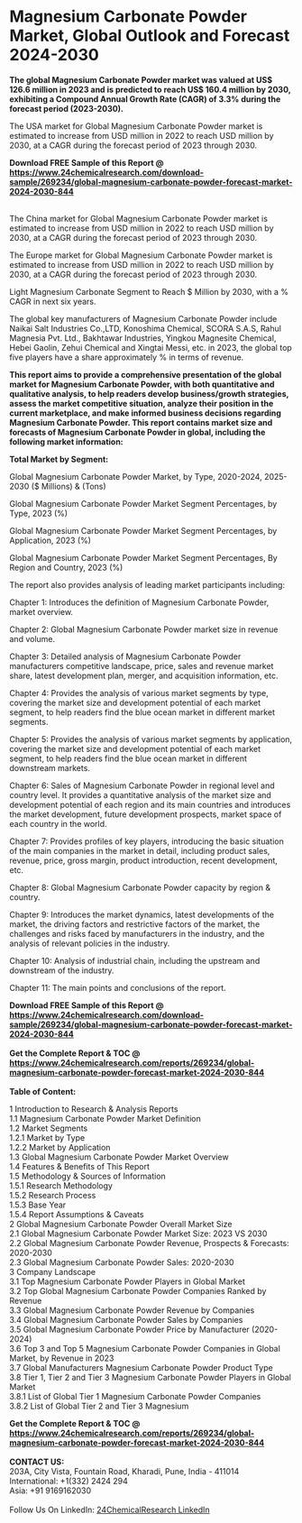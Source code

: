 <h1>Magnesium Carbonate Powder Market, Global Outlook and Forecast 2024-2030</h1><p><strong>The global Magnesium Carbonate Powder market was valued at US$ 126.6 million in 2023 and is predicted to reach US$ 160.4 million by 2030, exhibiting a Compound Annual Growth Rate (CAGR) of 3.3% during the forecast period (2023-2030).</strong></p><p>
</p><p>The USA market for Global Magnesium Carbonate Powder market is estimated to increase from USD million in 2022 to reach USD million by 2030, at a CAGR during the forecast period of 2023 through 2030.</p><div><b>Download FREE Sample of this Report @ 
            <a href="https://www.24chemicalresearch.com/download-sample/269234/global-magnesium-carbonate-powder-forecast-market-2024-2030-844">
            https://www.24chemicalresearch.com/download-sample/269234/global-magnesium-carbonate-powder-forecast-market-2024-2030-844</a></b></div><br><p>
</p><p>The China market for Global Magnesium Carbonate Powder market is estimated to increase from USD million in 2022 to reach USD million by 2030, at a CAGR during the forecast period of 2023 through 2030.</p><p>
</p><p>The Europe market for Global Magnesium Carbonate Powder market is estimated to increase from USD million in 2022 to reach USD million by 2030, at a CAGR during the forecast period of 2023 through 2030.</p><p>
Light Magnesium Carbonate Segment to Reach $ Million by 2030, with a % CAGR in next six years.</p><p>
The global key manufacturers of Magnesium Carbonate Powder include Naikai Salt Industries Co.,LTD, Konoshima Chemical, SCORA S.A.S, Rahul Magnesia Pvt. Ltd., Bakhtawar Industries, Yingkou Magnesite Chemical, Hebei Gaolin, Zehui Chemical and Xingtai Messi, etc. in 2023, the global top five players have a share approximately % in terms of revenue.</p><p>
<strong>This report aims to provide a comprehensive presentation of the global market for Magnesium Carbonate Powder, with both quantitative and qualitative analysis, to help readers develop business/growth strategies, assess the market competitive situation, analyze their position in the current marketplace, and make informed business decisions regarding Magnesium Carbonate Powder. This report contains market size and forecasts of Magnesium Carbonate Powder in global, including the following market information:</strong></p><p>
</p><p>
<strong>Total Market by Segment:</strong></p><p>
Global Magnesium Carbonate Powder Market, by Type, 2020-2024, 2025-2030 ($ Millions) &amp; (Tons)</p><p>
Global Magnesium Carbonate Powder Market Segment Percentages, by Type, 2023 (%)</p><p>
</p><p>
Global Magnesium Carbonate Powder Market Segment Percentages, by Application, 2023 (%)</p><p>
</p><p>
Global Magnesium Carbonate Powder Market Segment Percentages, By Region and Country, 2023 (%)</p><p>
</p><p>
</p><p></p><p>
The report also provides analysis of leading market participants including:</p><p>
</p><p>
</p><p>
Chapter 1: Introduces the definition of Magnesium Carbonate Powder, market overview.</p><p>
Chapter 2: Global Magnesium Carbonate Powder market size in revenue and volume.</p><p>
Chapter 3: Detailed analysis of Magnesium Carbonate Powder manufacturers competitive landscape, price, sales and revenue market share, latest development plan, merger, and acquisition information, etc.</p><p>
Chapter 4: Provides the analysis of various market segments by type, covering the market size and development potential of each market segment, to help readers find the blue ocean market in different market segments.</p><p>
Chapter 5: Provides the analysis of various market segments by application, covering the market size and development potential of each market segment, to help readers find the blue ocean market in different downstream markets.</p><p>
Chapter 6: Sales of Magnesium Carbonate Powder in regional level and country level. It provides a quantitative analysis of the market size and development potential of each region and its main countries and introduces the market development, future development prospects, market space of each country in the world.</p><p>
Chapter 7: Provides profiles of key players, introducing the basic situation of the main companies in the market in detail, including product sales, revenue, price, gross margin, product introduction, recent development, etc.</p><p>
Chapter 8: Global Magnesium Carbonate Powder capacity by region &amp; country.</p><p>
Chapter 9: Introduces the market dynamics, latest developments of the market, the driving factors and restrictive factors of the market, the challenges and risks faced by manufacturers in the industry, and the analysis of relevant policies in the industry.</p><p>
Chapter 10: Analysis of industrial chain, including the upstream and downstream of the industry.</p><p>
Chapter 11: The main points and conclusions of the report.</p><div><b>Download FREE Sample of this Report @ 
            <a href="https://www.24chemicalresearch.com/download-sample/269234/global-magnesium-carbonate-powder-forecast-market-2024-2030-844">
            https://www.24chemicalresearch.com/download-sample/269234/global-magnesium-carbonate-powder-forecast-market-2024-2030-844</a></b></div><br><div><b>Get the Complete Report & TOC @ 
            <a href="https://www.24chemicalresearch.com/reports/269234/global-magnesium-carbonate-powder-forecast-market-2024-2030-844">
            https://www.24chemicalresearch.com/reports/269234/global-magnesium-carbonate-powder-forecast-market-2024-2030-844</a></b></div><br>
            <b>Table of Content:</b><p>1 Introduction to Research & Analysis Reports<br />
    1.1 Magnesium Carbonate Powder Market Definition<br />
    1.2 Market Segments<br />
        1.2.1 Market by Type<br />
        1.2.2 Market by Application<br />
    1.3 Global Magnesium Carbonate Powder Market Overview<br />
    1.4 Features & Benefits of This Report<br />
    1.5 Methodology & Sources of Information<br />
        1.5.1 Research Methodology<br />
        1.5.2 Research Process<br />
        1.5.3 Base Year<br />
        1.5.4 Report Assumptions & Caveats<br />
2 Global Magnesium Carbonate Powder Overall Market Size<br />
    2.1 Global Magnesium Carbonate Powder Market Size: 2023 VS 2030<br />
    2.2 Global Magnesium Carbonate Powder Revenue, Prospects & Forecasts: 2020-2030<br />
    2.3 Global Magnesium Carbonate Powder Sales: 2020-2030<br />
3 Company Landscape<br />
    3.1 Top Magnesium Carbonate Powder Players in Global Market<br />
    3.2 Top Global Magnesium Carbonate Powder Companies Ranked by Revenue<br />
    3.3 Global Magnesium Carbonate Powder Revenue by Companies<br />
    3.4 Global Magnesium Carbonate Powder Sales by Companies<br />
    3.5 Global Magnesium Carbonate Powder Price by Manufacturer (2020-2024)<br />
    3.6 Top 3 and Top 5 Magnesium Carbonate Powder Companies in Global Market, by Revenue in 2023<br />
    3.7 Global Manufacturers Magnesium Carbonate Powder Product Type<br />
    3.8 Tier 1, Tier 2 and Tier 3 Magnesium Carbonate Powder Players in Global Market<br />
        3.8.1 List of Global Tier 1 Magnesium Carbonate Powder Companies<br />
        3.8.2 List of Global Tier 2 and Tier 3 Magnesium</p><div><b>Get the Complete Report & TOC @ 
            <a href="https://www.24chemicalresearch.com/reports/269234/global-magnesium-carbonate-powder-forecast-market-2024-2030-844">
            https://www.24chemicalresearch.com/reports/269234/global-magnesium-carbonate-powder-forecast-market-2024-2030-844</a></b></div><br><b>CONTACT US:</b><br>
            203A, City Vista, Fountain Road, Kharadi, Pune, India - 411014<br>
            International: +1(332) 2424 294<br>
            Asia: +91 9169162030 <br><br>
            Follow Us On LinkedIn: <a href="https://www.linkedin.com/company/24chemicalresearch/">24ChemicalResearch LinkedIn</a>